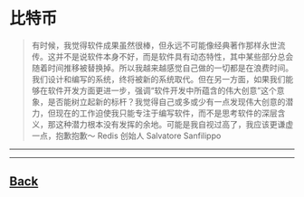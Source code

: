 # 比特币


> 有时候，我觉得软件成果虽然很棒，但永远不可能像经典著作那样永世流传。这并不是说软件本身不好，而是软件具有动态特性，其中某些部分总会随着时间推移被替换掉。所以我越来越感觉自己做的一切都是在浪费时间。我们设计和编写的系统，终将被新的系统取代。但在另一方面，如果我们能够在软件开发方面更进一步，强调“软件开发中所蕴含的伟大创意”这个意象，是否能树立起新的标杆？我觉得自己或多或少有一点发现伟大创意的潜力，但现在的工作迫使我只能专注于编写软件，而不是思考软件的深层含义，那这种潜力根本没有发挥的余地。可能是我自视过高了，我应该更谦虚一点，抱歉抱歉～ 
> Redis 创始人 Salvatore Sanfilippo
---





---
[Back](../公众号文章.md)
--

